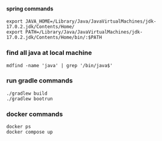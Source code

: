 #### spring commands

```
export JAVA_HOME=/Library/Java/JavaVirtualMachines/jdk-17.0.2.jdk/Contents/Home/
export PATH=/Library/Java/JavaVirtualMachines/jdk-17.0.2.jdk/Contents/Home/bin/:$PATH
```


### find all java at local machine
```
mdfind -name 'java' | grep '/bin/java$' 
```


### run gradle commands


```
./gradlew build
./gradlew bootrun
```


### docker commands

```
docker ps
docker compose up
```
